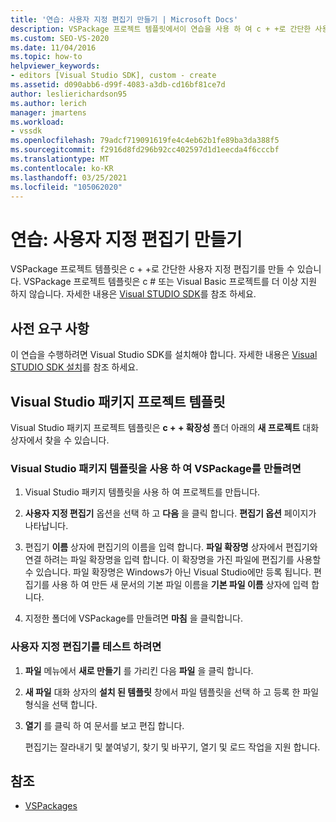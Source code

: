 ```yaml
---
title: '연습: 사용자 지정 편집기 만들기 | Microsoft Docs'
description: VSPackage 프로젝트 템플릿에서이 연습을 사용 하 여 c + +로 간단한 사용자 지정 편집기를 만들 수 있는 방법에 대해 알아봅니다.
ms.custom: SEO-VS-2020
ms.date: 11/04/2016
ms.topic: how-to
helpviewer_keywords:
- editors [Visual Studio SDK], custom - create
ms.assetid: d090abb6-d99f-4083-a3db-cd16bf81ce7d
author: leslierichardson95
ms.author: lerich
manager: jmartens
ms.workload:
- vssdk
ms.openlocfilehash: 79adcf719091619fe4c4eb62b1fe89ba3da388f5
ms.sourcegitcommit: f2916d8fd296b92cc402597d1d1eecda4f6cccbf
ms.translationtype: MT
ms.contentlocale: ko-KR
ms.lasthandoff: 03/25/2021
ms.locfileid: "105062020"
---
```

# <a name="walkthrough-create-a-custom-editor"></a>연습: 사용자 지정 편집기 만들기
VSPackage 프로젝트 템플릿은 c + +로 간단한 사용자 지정 편집기를 만들 수 있습니다. VSPackage 프로젝트 템플릿은 c # 또는 Visual Basic 프로젝트를 더 이상 지원 하지 않습니다. 자세한 내용은 [Visual STUDIO SDK](../extensibility/visual-studio-sdk.md)를 참조 하세요.

## <a name="prerequisites"></a>사전 요구 사항
 이 연습을 수행하려면 Visual Studio SDK를 설치해야 합니다. 자세한 내용은 [Visual STUDIO SDK 설치](../extensibility/installing-the-visual-studio-sdk.md)를 참조 하세요.

## <a name="the-visual-studio-package-project-template"></a>Visual Studio 패키지 프로젝트 템플릿
 Visual Studio 패키지 프로젝트 템플릿은 **c + + 확장성** 폴더 아래의 **새 프로젝트** 대화 상자에서 찾을 수 있습니다.

### <a name="to-create-a-vspackage-using-the-visual-studio-package-template"></a>Visual Studio 패키지 템플릿을 사용 하 여 VSPackage를 만들려면

1. Visual Studio 패키지 템플릿을 사용 하 여 프로젝트를 만듭니다.

2. **사용자 지정 편집기** 옵션을 선택 하 고 **다음** 을 클릭 합니다. **편집기 옵션** 페이지가 나타납니다.

3. 편집기 **이름** 상자에 편집기의 이름을 입력 합니다. **파일 확장명** 상자에서 편집기와 연결 하려는 파일 확장명을 입력 합니다. 이 확장명을 가진 파일에 편집기를 사용할 수 있습니다. 파일 확장명은 Windows가 아닌 Visual Studio에만 등록 됩니다. 편집기를 사용 하 여 만든 새 문서의 기본 파일 이름을 **기본 파일 이름** 상자에 입력 합니다.

4. 지정한 폴더에 VSPackage를 만들려면 **마침** 을 클릭합니다.

### <a name="to-test-your-custom-editor"></a>사용자 지정 편집기를 테스트 하려면

1. **파일** 메뉴에서 **새로 만들기** 를 가리킨 다음 **파일** 을 클릭 합니다.

2. **새 파일** 대화 상자의 **설치 된 템플릿** 창에서 파일 템플릿을 선택 하 고 등록 한 파일 형식을 선택 합니다.

3. **열기** 를 클릭 하 여 문서를 보고 편집 합니다.

     편집기는 잘라내기 및 붙여넣기, 찾기 및 바꾸기, 열기 및 로드 작업을 지원 합니다.

## <a name="see-also"></a>참조
- [VSPackages](../extensibility/internals/vspackages.md)
